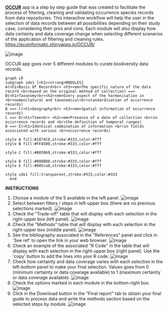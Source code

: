 **[OCCUR](https://ecoinformatic.shinyapps.io/OCCUR/)** app is a step by step guide that was created to facilitate the process of filtering, cleaning and validating occurrence species records from data repositories. This interactive workflow will help the user in the selection of data records between all possibilities depending on their study case, considering their pros and cons. Each module will also display how data certainty and data coverage change when selecting different scenarios of the application of filtering and cleaning rules.
https://ecoinformatic.shinyapps.io/OCCUR/

![image](https://github.com/cRonFer/OCCUR/assets/76005368/d055a963-6af5-4853-b731-94046207de03)

OCCUR app goes over 5 different modules to curate biodiversity data records. 

```mermaid
graph LR
subgraph ide1 [<h1><strong>MODULES]
A(<h1>Basis Of Record<br> <h3><em>The specific nature of the data record <br>based on the original method of collection) ==> B(<h1>Taxonomy<br><h2><em>Every aspect of the harmonisation in <br>nomenclatural and taxonomical<br>standardisation of occurrence records)
B ==> C(<h1>Geography<br> <h2><em>Spatial information of occurrence records)
C ==> D(<h1>Time<br> <h2><em>Presence of a date of collection <br>in occurrence records and <br>the definition of temporal ranges)
D ==> E(<h1>Identical combination of information <br>in fields associated with various <br>occurrence records)   

style A fill:#1874CD,stroke:#333,color:#fff
style B fill:#FFA500,stroke:#333,color:#fff

style C fill:#B03060,stroke:#333,color:#fff

style D fill:#008B00,stroke:#333,color:#fff
style E fill:#605ca8,stroke:#333,color:#fff

style ide1 fill:transparent,stroke:#333,color:#333
  end
```


**INSTRUCTIONS**
1. Choose a module of the 5 available in the left panel.
![image](https://github.com/cRonFer/OCCUR/assets/76005368/c591fcef-8361-4634-80df-0077fda4daca)
2. Select between filters / steps in left-upper box (there are no previous selections marked).
![image](https://github.com/cRonFer/OCCUR/assets/76005368/755c9e1f-a117-4d25-a22f-926d7f9ffc48)
4. Check the "Trade-off" table that will display with each selection in the right-upper box (left panel).
![image](https://github.com/cRonFer/OCCUR/assets/76005368/3660b67e-e76c-472e-8629-0913d34ab15d)
5. Check the "Methods" table that will display with each selection in the right-upper box (middle panel).
![image](https://github.com/cRonFer/OCCUR/assets/76005368/d8b94cde-a985-437c-8c77-9a7e7ac2147d)
6. See the bibliography associated in the "References" panel and click in 'See ref' to open the link in your web browser.
![image](https://github.com/cRonFer/OCCUR/assets/76005368/04a96ed5-b87d-4585-a42b-c191c0c9fe23)
7. Check an example of the associated "R Code" in the table that will display with each selection in the right-upper box (right panel). Use the 'copy' button to add the lines into your R code.
![image](https://github.com/cRonFer/OCCUR/assets/76005368/19592e7c-9f16-4be3-b57a-f689a5ddf460)
8. Check how certainty and data coverage varies with each selection in the left-bottom panel to make your final selection. Values goes from 0 (minimum certainty or data coverage available) to 1 (maximum certainty or data coverage available).
![image](https://github.com/cRonFer/OCCUR/assets/76005368/0c65121f-81a6-47ab-8ae3-dc736e78a459)
9. Check the options marked in each module in the bottom-right box.
![image](https://github.com/cRonFer/OCCUR/assets/76005368/5eaa8684-5fbf-4d70-a056-72f207b68cc3)
10. Click in the Download button in the "Final report" tab to obtain your final guide to process data and write the methods section based on the selected steps by module. 
![image](https://github.com/cRonFer/OCCUR/assets/76005368/48416e43-b3c9-497e-a382-fc866600bddf)



